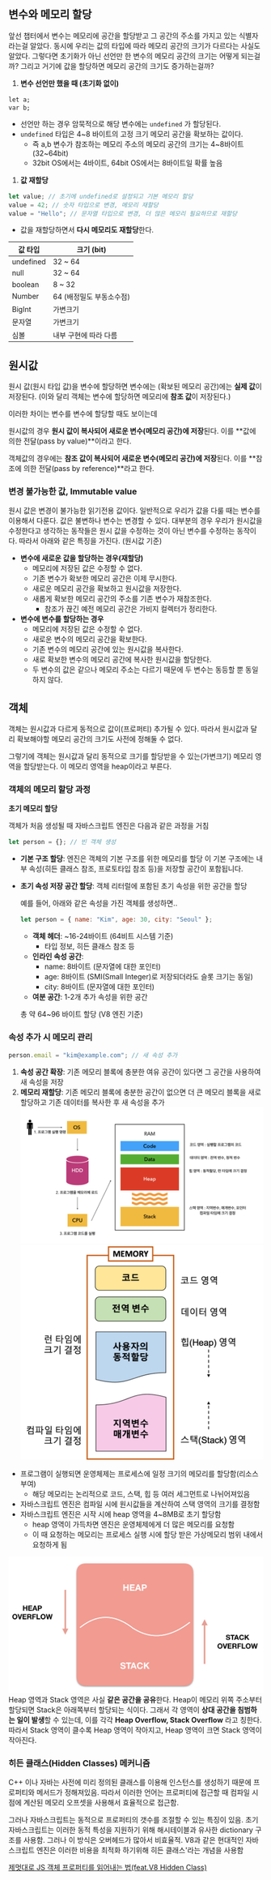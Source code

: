 ## 변수와 메모리 할당

앞선 챕터에서 변수는 메모리에 공간을 할당받고 그 공간의 주소를 가지고 있는 식별자라는걸 알았다.
동시에 우리는 값의 타입에 따라 메모리 공간의 크기가 다르다는 사실도 알았다. 그렇다면 초기화가 아닌 선언만 한 변수의 메모리 공간의 크기는 어떻게 되는걸까? 그리고 거기에 값을 할당하면 메모리 공간의 크기도 증가하는걸까?

1. **변수 선언만 했을 때 (초기화 없이)**

```tsx
let a;
var b;
```

- 선언만 하는 경우 암묵적으로 해당 변수에는 `undefined` 가 할당된다.
- `undefined` 타입은 4~8 바이트의 고정 크기 메모리 공간을 확보하는 값이다.
    - 즉 a,b 변수가 참조하는 메모리 주소의 메모리 공간의 크기는 4~8바이트(32~64bit)
    - 32bit OS에서는 4바이트, 64bit OS에서는 8바이트일 확률 높음

1. **값 재할당**

```jsx
let value; // 초기에 undefined로 설정되고 기본 메모리 할당
value = 42; // 숫자 타입으로 변경, 메모리 재할당
value = "Hello"; // 문자열 타입으로 변경, 더 많은 메모리 필요하므로 재할당
```

- 값을 재할당하면서 **다시 메모리도 재할당**한다.

| 값 타입 | 크기 (bit) |
| --- | --- |
| undefined | 32 ~ 64 |
| null  | 32 ~ 64 |
| boolean | 8 ~ 32 |
| Number | 64 (배정밀도 부동소수점) |
| BigInt | 가변크기 |
| 문자열 | 가변크기 |
| 심볼 | 내부 구현에 따라 다름 |

## 원시값

원시 값(원시 타입 값)을 변수에 할당하면 변수에는 (확보된 메모리 공간)에는 **실제 값**이 저장된다.
(이와 달리 객체는 변수에 할당하면 메모리에 **참조 값**이 저장된다.)

이러한 차이는 변수를 변수에 할당할 때도 보이는데

원시값의 경우 **원시 값이 복사되어 새로운 변수(메모리 공간)에 저장**된다. 이를 **값에 의한 전달(pass by value)**이라고 한다.

객체값의 경우에는 **참조 값이 복사되어 새로운 변수(메모리 공간)에 저장**된다. 이를 **참조에 의한 전달(pass by reference)**라고 한다.

### 변경 불가능한 값, Immutable value

원시 값은 변경이 불가능한 읽기전용 값이다. 일반적으로 우리가 값을 다룰 때는 변수를 이용해서 다룬다.
값은 불변하나 변수는 변경할 수 있다. 대부분의 경우 우리가 원시값을 수정한다고 생각하는 동작들은 원시 값을 수정하는 것이 아닌 변수를 수정하는 동작이다. 따라서 아래와 같은 특징을 가진다. (원시값 기준)

- **변수에 새로운 값을 할당하는 경우(재할당)**
    - 메모리에 저장된 값은 수정할 수 없다.
    - 기존 변수가 확보한 메모리 공간은 이제 무시한다.
    - 새로운 메모리 공간을 확보하고 원시값을 저장한다.
    - 새롭게 확보한 메모리 공간의 주소를 기존 변수가 재참조한다.
        - 참조가 끊긴 예전 메모리 공간은 가비지 컬렉터가 정리한다.
- **변수에 변수를 할당하는 경우**
    - 메모리에 저장된 값은 수정할 수 없다.
    - 새로운 변수의 메모리 공간을 확보한다.
    - 기존 변수의 메모리 공간에 있는 원시값을 복사한다.
    - 새로 확보한 변수의 메모리 공간에 복사한 원시값을 할당한다.
    - 두 변수의 값은 같으나 메모리 주소는 다르기 때문에 두 변수는 동등할 뿐 동일하지 않다.

## 객체

객체는 원시값과 다르게 동적으로 값이(프로퍼티) 추가될 수 있다. 따라서 원시값과 달리 확보해야할 메모리 공간의 크기도 사전에 정해둘 수 없다.

그렇기에 객체는 원시값과 달리 동적으로 크기를 할당받을 수 있는(가변크기) 메모리 영역을 할당받는다. 이 메모리 영역을 heap이라고 부른다.

### 객체의 메모리 할당 과정

**초기 메모리 할당**

객체가 처음 생성될 때 자바스크립트 엔진은 다음과 같은 과정을 거침

```jsx
let person = {}; // 빈 객체 생성
```

- **기본 구조 할당**: 엔진은 객체의 기본 구조를 위한 메모리를 할당
  이 기본 구조에는 내부 속성(히든 클래스 참조, 프로토타입 참조 등)을 저장할 공간이 포함됩니다.
- **초기 속성 저장 공간 할당**: 객체 리터럴에 포함된 초기 속성을 위한 공간을 할당

  예를 들어, 아래와 같은 속성을 가진 객체를 생성하면..

    ```jsx
    let person = { name: "Kim", age: 30, city: "Seoul" };
    ```

    - **객체 헤더**: ~16-24바이트 (64비트 시스템 기준)
        - 타입 정보, 히든 클래스 참조 등
    - **인라인 속성 공간**:
        - name: 8바이트 (문자열에 대한 포인터)
        - age: 8바이트 (SMI(Small Integer)로 저장되더라도 슬롯 크기는 동일)
        - city: 8바이트 (문자열에 대한 포인터)
    - **여분 공간**: 1-2개 추가 속성을 위한 공간

  총 약 64~96 바이트 할당 (V8 엔진 기준)


### 속성 추가 시 메모리 관리

```jsx
person.email = "kim@example.com"; // 새 속성 추가
```

1. **속성 공간 확장**: 기존 메모리 블록에 충분한 여유 공간이 있다면 그 공간을 사용하여 새 속성을 저장
2. **메모리 재할당**: 기존 메모리 블록에 충분한 공간이 없으면 더 큰 메모리 블록을 새로 할당하고 기존 데이터를 복사한 후 새 속성을 추가
![ch-11-1.png](resource/ch-11-1.png)
![ch-11-2.png](resource/ch-11-2.png)
- 프로그램이 실행되면 운영체제는 프로세스에 일정 크기의 메모리를 할당함(리소스 부여)
    - 해당 메모리는 논리적으로 코드, 스택, 힙 등 여러 세그먼트로 나뉘어져있음
- 자바스크립트 엔진은 컴파일 시에 원시값들을 계산하여 스택 영역의 크기를 결정함
- 자바스크립트 엔진은 시작 시에 heap 영역을 4~8MB로 초기 할당함
    - heap 영역이 가득차면 엔진은 운영체제에게 더 많은 메모리를 요청함
    - 이 때 요청하는 메모리는 프로세스 실행 시에 할당 받은 가상메모리 범위 내에서 요청하게 됨
  
![ch-11-3.png](resource/ch-11-3.png)
Heap 영역과 Stack 영역은 사실 **같은 공간을 공유**한다. Heap이 메모리 위쪽 주소부터 할당되면 Stack은 아래쪽부터 할당되는 식이다. 그래서 각 영역이 **상대 공간을 침범하는 일이 발생**할 수 있는데, 이를 각각 **Heap Overflow, Stack Overflow** 라고 칭한다. 따라서 Stack 영역이 클수록 Heap 영역이 작아지고, Heap 영역이 크면 Stack 영역이 작아진다.

### 히든 클래스(Hidden Classes) 메커니즘

C++ 이나 자바는 사전에 미리 정의된 클래스를 이용해 인스턴스를 생성하기 때문에 프로퍼티와 메서드가 정해져있음. 따라서 이러한 언어는 프로퍼티에 접근할 때 컴파일 시점에 계산된 메모리 오프셋을 사용해서 효율적으로 접근함.

그러나 자바스크립트는 동적으로 프로퍼티의 갯수를 조절할 수 있는 특징이 있음. 초기 자바스크립트는 이러한 동적 특성을 지원하기 위해 해시테이블과 유사한 dictionary 구조를 사용함. 그러나 이 방식은 오버헤드가 많아서 비효율적.  V8과 같은 현대적인 자바스크립트 엔진은 이러한 비용을 최적화 하기위해 히든 클래스'라는 개념을 사용함

[제멋대로 JS 객체 프로퍼티를 읽어내는 법(feat.V8 Hidden Class)](https://velog.io/@sosoyim/%EC%A0%9C%EB%A9%8B%EB%8C%80%EB%A1%9C-JS-%EA%B0%9D%EC%B2%B4-%ED%94%84%EB%A1%9C%ED%8D%BC%ED%8B%B0%EB%A5%BC-%EC%9D%BD%EC%96%B4%EB%82%B4%EB%8A%94-%EB%B2%95feat.V8-Hidden-Class)